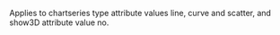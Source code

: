 Applies to chartseries type attribute values line, curve
and scatter, and show3D attribute value no.